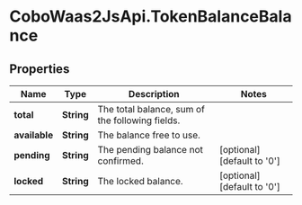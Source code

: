 # CoboWaas2JsApi.TokenBalanceBalance

## Properties

Name | Type | Description | Notes
------------ | ------------- | ------------- | -------------
**total** | **String** | The total balance, sum of the following fields. | 
**available** | **String** | The balance free to use. | 
**pending** | **String** | The pending balance not confirmed. | [optional] [default to &#39;0&#39;]
**locked** | **String** | The locked balance. | [optional] [default to &#39;0&#39;]


